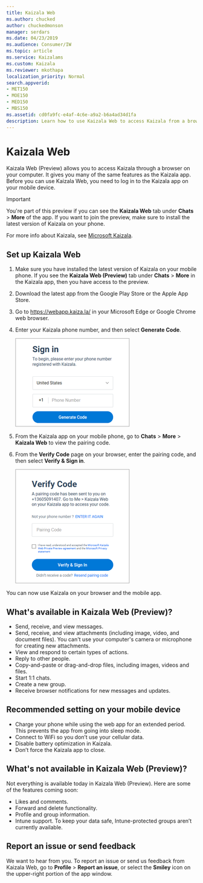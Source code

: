 ```yaml
---
title: Kaizala Web
ms.author: chucked
author: chuckedmonson
manager: serdars
ms.date: 04/23/2019
ms.audience: Consumer/IW
ms.topic: article
ms.service: Kaizalams
ms.custom: Kaizala
ms.reviewer: mkothapa
localization_priority: Normal
search.appverid:
- MET150
- MOE150
- MED150
- MBS150
ms.assetid: cd0fa9fc-e4af-4c6e-a9a2-b6a4ad34d1fa
description: Learn how to use Kaizala Web to access Kaizala from a browser window on your computer or mobile device.
---
```


# Kaizala Web

Kaizala Web (Preview) allows you to access Kaizala through a browser on your computer. It gives you many of the same features as the Kaizala app. Before you can use Kaizala Web, you need to log in to the Kaizala app on your mobile device.
  
> [!IMPORTANT]
> You're part of this preview if you can see the **Kaizala Web** tab under **Chats** \> **More** of the app. If you want to join the preview, make sure to install the latest version of Kaizala on your phone. 
  
For more info about Kaizala, see [Microsoft Kaizala](https://products.office.com/en/business/microsoft-kaizala).
  
## Set up Kaizala Web

1. Make sure you have installed the latest version of Kaizala on your mobile phone. If you see the **Kaizala Web (Preview)** tab under **Chats** \> **More** in the Kaizala app, then you have access to the preview.
    
2. Download the latest app from the Google Play Store or the Apple App Store.
    
3. Go to https://webapp.kaiza.la/ in your Microsoft Edge or Google Chrome web browser.
    
4. Enter your Kaizala phone number, and then select **Generate Code**. 
    
   ![Sign in to Kaizala with your phone and select Generate code.](media/07f8a26f-a72c-455d-8031-5dcfe1e1701d.png)
  
5. From the Kaizala app on your mobile phone, go to **Chats** \> **More** \> **Kaizala Web** to view the pairing code.
  
6. From the **Verify Code** page on your browser, enter the pairing code, and then select **Verify &amp; Sign in**. 
  
   ![Verify code to sign in to Kaizala](media/109dd1fc-3637-4802-a901-2dab6a20a234.png)
  
You can now use Kaizala on your browser and the mobile app.
  
## What's available in Kaizala Web (Preview)?

- Send, receive, and view messages.
- Send, receive, and view attachments (including image, video, and document files). You can't use your computer's camera or microphone for creating new attachments.
- View and respond to certain types of actions.
- Reply to other people.
- Copy-and-paste or drag-and-drop files, including images, videos and files.
- Start 1:1 chats.
- Create a new group.
- Receive browser notifications for new messages and updates.

## Recommended setting on your mobile device

- Charge your phone while using the web app for an extended period. This prevents the app from going into sleep mode.
- Connect to WiFi so you don’t use your cellular data.  
- Disable battery optimization in Kaizala.
- Don’t force the Kaizala app to close.
    
## What's not available in Kaizala Web (Preview)?

Not everything is available today in Kaizala Web (Preview). Here are some of the features coming soon:

- Likes and comments. 
- Forward and delete functionality. 
- Profile and group information. 
- Intune support. To keep your data safe, Intune-protected groups aren’t currently available.
  
## Report an issue or send feedback

We want to hear from you. To report an issue or send us feedback from Kaizala Web, go to **Profile** > **Report an issue**, or select the **Smiley** icon on the upper-right portion of the app window.

    

